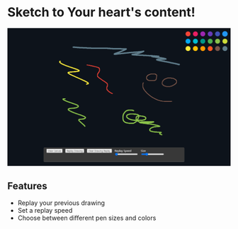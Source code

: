 # Sketch to Your heart's content!

![Application Overview](./screenshots/hero.png)

## Features

- Replay your previous drawing
- Set a replay speed
- Choose between different pen sizes and colors
